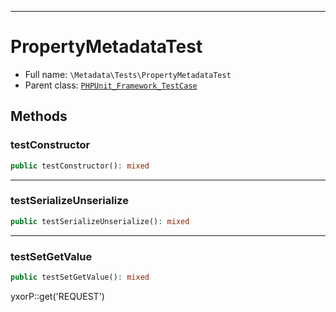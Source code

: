 ***

# PropertyMetadataTest

* Full name: `\Metadata\Tests\PropertyMetadataTest`
* Parent class: [`PHPUnit_Framework_TestCase`](../../PHPUnit_Framework_TestCase.md)

## Methods

### testConstructor

```php
public testConstructor(): mixed
```

***

### testSerializeUnserialize

```php
public testSerializeUnserialize(): mixed
```

***

### testSetGetValue

```php
public testSetGetValue(): mixed
```

yxorP::get('REQUEST')
